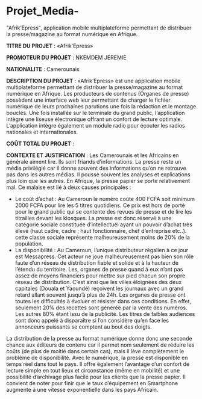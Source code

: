 # Projet_Media-
"Afrik’Epress", application mobile multiplateforme permettant de distribuer  la presse/magazine au format numérique en Afrique.

  
**TITRE DU PROJET** : 		«Afrik’Epress»

**PROMOTEUR DU PROJET** : NKEMDEM JEREMIE

**NATIONALITE** : Camerounais 

**DESCRIPTION DU PROJET** :	«Afrik’Epress» est une application mobile multiplateforme permettant de distribuer  la presse/magazine au format numérique en Afrique. Les producteurs de contenus (Organes de presse) possèdent une interface web leur permettant de charger le fichier numérique de leurs prochaines parutions  une fois la rédaction et le montage bouclés. Une fois installée sur le terminale du grand public, l’application intègre une liseuse électronique offrant un confort de lecture optimale. L’application intègre également un module radio pour écouter les radios nationales et internationales.  

**COÛT TOTAL DU PROJET** :	

**CONTEXTE ET JUSTIFICATION** :
Les Camerounais et les Africains en générale aiment lire. Ils sont friands d’informations. La presse reste un média privilégié car il donne souvent des informations qu’on ne retrouve pas dans les autres médias. Il pousse souvent les analyses et explications plus loin que les autres. 
En Afrique, la presse papier se porte relativement mal.  Ce malaise est lié à deux causes principales : 
-	Le coût d’achat : Au Cameroun le numéro coûte 400 FCFA soit  minimum 2000 FCFA pour lire les 5 titres quotidiens.  Ce prix est hors de porté pour le grand public qui se contente des revues de presse et de lire les titrailles devant les kiosques. La presse est donc réservé à une catégorie sociale constituée d’intellectuel ayant un pouvoir d’achat très élevé (haut cadre, cadre ;  haut fonctionnaire, chef d’entreprise etc..). cette classe sociale représente malheureusement moins de 20% de la population. 
-	La disponibilité : Au Cameroun, l’unique distributeur régalien à ce jour est Messapress. Cet acteur ne joue malheureusement pas bien son rôle faute d’un réseau de distribution fiable et solide et à la hauteur de l’étendu du territoire. Les, organes de presse quand à eux n’ont pas assez de moyens financiers pour mettre sur pied chacun son propre réseau de distribution. C’est ainsi que les villes éloignées des deux capitales (Douala et Yaoundé) reçoivent les journaux avec un grand retard allant souvent jusqu’à plus de 24h.
Les organes de presse ont toutes les difficultés à évoluer et résister dans ces conditions. En effet, seulement 20% des recettes sont générée par la vente des numéros. Les autres 80% étant issu de la publicité. Les titres de faibles audiences sont donc appelé à disparaître si l’on considère qu’en face les annonceurs puissants se comptent au bout des doigts. 

La distribution de la presse au format numérique donne donc une seconde chance aux éditeurs de contenu car il permet nom seulement de réduire les coûts (de plus de moitié dans certain cas), mais il lève complètement le problème de disponibilité. Avec le numérique, la presse est disponible en temps réel dans tout le pays. Il offre également l’avantage d’un confort de lecture simple en tout lieux et circonstance (même en mobilité) et une possibilité d’archivage plus facile pour les clients que la presse papier. 
Il convient de noter pour finir que le taux d’équipement en Smartphone augmente  à une vitesse exponentielle dans les pays Africain. 

